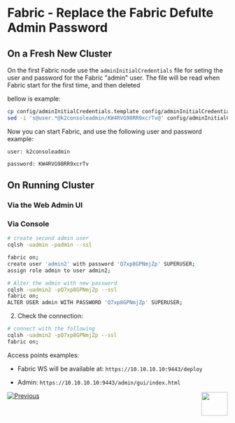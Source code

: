 # Fabric - Replace the Fabric Defulte Admin Password



## On a Fresh New Cluster  

On the first Fabric node use the `adminInitialCredentials` file for seting the user and password for the Fabric "admin" user. The file will be read when Fabric start for the first time, and then deleted

bellow is example:

~~~bash
cp config/adminInitialCredentials.template config/adminInitialCredentials
sed -i 's@user.*@k2consoleadmin/KW4RVG98RR9xcrTv@' config/adminInitialCredentials
~~~

Now you can start Fabric, and use the following user and password example:

`user: k2consoleadmin` 

`password: KW4RVG98RR9xcrTv` 

## On Running Cluster 

### Via the Web Admin UI



### Via Console

```bash
# create second admin user
cqlsh -uadmin -padmin --ssl

fabric on;
create user 'admin2' with password 'Q7xp8GPNmjZp' SUPERUSER;
assign role admin to user admin2;

# Alter the admin with new password
cqlsh -uadmin2 -pQ7xp8GPNmjZp --ssl 
fabric on;
ALTER USER admin WITH PASSWORD 'Q7xp8GPNmjZp' SUPERUSER;

```

2. Check the connection: 

```bash
# connect with the following
cqlsh -uadmin2 -pQ7xp8GPNmjZp --ssl
fabric on;
```

Access points examples:

* Fabric WS will be available at:
``` https://10.10.10.10:9443/deploy ```

* Admin:
``` https://10.10.10.10:9443/admin/gui/index.html ```



[![Previous](/articles/images/Previous.png)](/articles/99_fabric_infras/devops/08_oracleGG_hardening.md)[<img align="right" width="60" height="54" src="/articles/images/Next.png">](/articles/99_fabric_infras/devops/10_fabric_definde_master_key.md)

